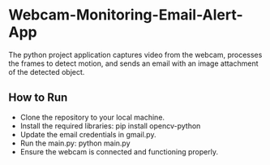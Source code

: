 # Webcam-Monitoring-Email-Alert-App

The python project application captures video from the webcam, processes the frames to detect motion, and sends an email with an image attachment of the detected object.

## How to Run

* Clone the repository to your local machine.
* Install the required libraries: pip install opencv-python
* Update the email credentials in gmail.py.
* Run the main.py: python main.py
* Ensure the webcam is connected and functioning properly.
